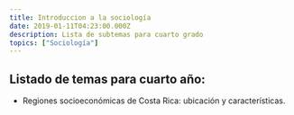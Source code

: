 ```yaml
---
title: Introduccion a la sociología
date: 2019-01-11T04:23:00.000Z
description: Lista de subtemas para cuarto grado
topics: ["Sociología"]
---
```


## Listado de temas para cuarto año:

- Regiones socioeconómicas de Costa Rica: ubicación y características.
